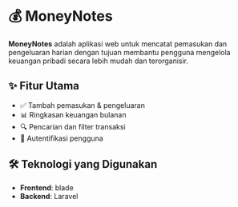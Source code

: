 # 💰 MoneyNotes

**MoneyNotes** adalah aplikasi web untuk mencatat pemasukan dan pengeluaran harian dengan tujuan membantu pengguna mengelola keuangan pribadi secara lebih mudah dan terorganisir.

## ✨ Fitur Utama

* ✅ Tambah pemasukan & pengeluaran
* 📊 Ringkasan keuangan bulanan
* 🔍 Pencarian dan filter transaksi
* 👤 Autentifikasi pengguna

## 🛠️ Teknologi yang Digunakan

* **Frontend**: blade
* **Backend**: Laravel
